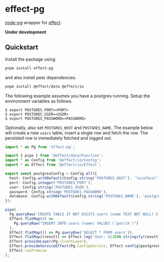 # effect-pg

[node-pg](https://github.com/brianc/node-postgres) wrapper for
[effect](https://github.com/Effect-TS).

**Under development**

## Quickstart

Install the package using

```bash
pnpm install effect-pg
```

and also install peer dependencies.

```bash
pnpm install @effect/data @effect/io
```

The following example assumes you have a postgres running. Setup the environment
variables as follows.

```
$ export POSTGRES_PORT=<PORT>
$ export POSTGRES_USER=<USER>
$ export POSTGRES_PASSWORD=<PASSWORD>
```

Optionally, also set `POSTGRES_HOST` and `POSTGRES_NAME`. The example below will
create a new `users` table, insert a single row and fetch the row. The persisted
row is immediately fetched and logged out.

```typescript
import * as Pg from 'effect-pg';

import { pipe } from '@effect/data/Function';
import * as Config from '@effect/io/Config';
import * as Effect from '@effect/io/Effect';

export const postgresConfig = Config.all({
  host: Config.withDefault(Config.string('POSTGRES_HOST'), 'localhost'),
  port: Config.integer('POSTGRES_PORT'),
  user: Config.string('POSTGRES_USER'),
  password: Config.string('POSTGRES_PASSWORD'),
  database: Config.withDefault(Config.string('POSTGRES_NAME'), 'postgres'),
});

pipe(
  Pg.queryRaw('CREATE TABLE IF NOT EXISTS users (name TEXT NOT NULL)'),
  Effect.flatMap(() =>
    Pg.queryRaw("INSERT INTO users (name) VALUES ('patrik')")
  ),
  Effect.flatMap(() => Pg.queryOne('SELECT * FROM users')),
  Effect.flatMap((result) => Effect.log(`User: ${JSON.stringify(result)}`)),
  Effect.provideLayer(Pg.clientLayer),
  Effect.provideServiceEffect(Pg.ConfigService, Effect.config(postgresConfig)),
  Effect.runPromise
);
```
